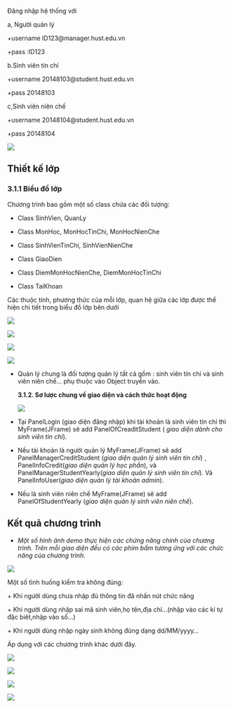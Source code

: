 Đăng nhập hệ thống với

a, Người quản lý

\+username ID123\@manager.hust.edu.vn

\+pass :ID123

b.Sinh viên tín chỉ

\+username 20148103\@student.hust.edu.vn

\+pass 20148103

c,Sinh viên niên chế

\+username 20148104\@student.hust.edu.vn

\+pass 20148104

![](media/582ca8b783f8d8aeca4038fcdbc4e422.jpg)

 Thiết kế lớp
-------------

###  3.1.1 Biểu đồ lớp

Chương trình bao gồm một số class chứa các đối tượng:

-   Class SinhVien, QuanLy

-   Class MonHoc, MonHocTinChi, MonHocNienChe

-   Class SinhVienTinChi, SinhVienNienChe

-   Class GiaoDien

-   Class DiemMonHocNienChe, DiemMonHocTinChi

-   Class TaiKhoan

Các thuộc tính, phương thức của mỗi lớp, quan hệ giữa các lớp được thể hiện chi
tiết trong biểu đồ lớp bên dưới

![](media/0a96f4f0a19610e4d6663431e41e8131.png)

![](media/216a8bbca658a2424aefe47463bccc8e.png)

![](media/090f1d6edba945fd108b7ab3832c8afa.png)

![](media/1396d6bd2b935e215553926f20a7c4a9.png)

-   Quản lý chung là đối tượng quản lý tất cả gồm : sinh viên tín chỉ và sinh
    viên niên chế… phụ thuộc vào Object truyền vào.

    **3.1.2. Sơ lược chung về giao diện và cách thức hoạt động**

    ![](media/260702bb219999d39c806dc4ca12f2cb.png)

-   Tại PanelLogin (giao diện đăng nhập) khi tài khoản là sinh viên tín chỉ thì
    MyFrame(JFrame) sẽ add PanelOfCreaditStudent ( *giao diện dành cho sinh viên
    tín chỉ*).

-   Nếu tài khoản là người quản lý MyFrame(JFrame) sẽ add
    PanelManagerCreditStudent (*giao diện quản lý sinh viên tín chỉ*) ,
    PanelInfoCredit(*giao diện quản lý học phần*), và
    PanelManagerStudentYearly(*giao diện quản lý sinh viên tín chỉ*). Và
    PanelInfoUser(*giao diện quản lý tài khoản admin*).

-   Nếu là sinh viên niên chế MyFrame(JFrame) sẽ add PanelOfStudentYearly (*giao
    diện quản lý sinh viên niên chế*).

 Kết quả chương trình
---------------------

-   *Một số hình ảnh demo thực hiện các chứng năng chính của chương trình. Trên
    mỗi giao diện đều có các phím bấm tương ứng với các chức năng của chương
    trình.*

![](media/a876ac7ba459f4e335058c55d8cafd3f.jpg)

Một số tình huống kiểm tra không đúng:

\+ Khi người dùng chưa nhập đủ thông tin đã nhấn nút chức năng

\+ Khi người dùng nhập sai mã sinh viên,họ tên,địa chỉ…(nhập vào các kí tự đặc
biêt,nhập vào số…)

\+ Khi người dùng nhập ngày sinh không đúng dạng dd/MM/yyyy…

Áp dụng với các chương trình khác dưới đây.

![](media/a876ac7ba459f4e335058c55d8cafd3f.jpg)

![](media/ddfd15b7cc5e97d20f76f6f4d0941709.jpg)

![](media/1a0a097de9a62b279b9e5813a3a644f2.jpg)

![](media/552fdabc55c6eddc7f37bfdd09bcedcc.jpg)
